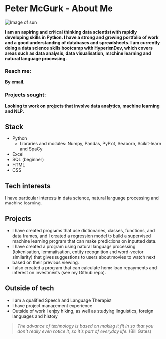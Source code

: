# Peter McGurk - About Me

<picture>
 <img alt="Image of sun" src="https://user-images.githubusercontent.com/25423296/163456779-a8556205-d0a5-45e2-ac17-42d089e3c3f8.png">
</picture>

**I am an aspiring and critical thinking data scientist with rapidly developing skills in Python. I have a strong and growing portfolio of work and a good understanding of databases and spreadsheets. I am currently doing a data science skills bootcamp with HyperionDev, which covers areas such as data analysis, data visualisation, machine learning and natural language processing.**

### Reach me: 
**By email.**
### Projects sought: 
**Looking to work on projects that involve data analytics, machine learning and NLP.**

## Stack
* Python
  * Libraries and modules: Numpy, Pandas, PyPlot, Seaborn, Scikit-learn and SpaCy
* Excel
* SQL (beginner)
* HTML
* CSS

## Tech interests
I have particular interests in data science, natural language processing and machine learning.

## Projects
* I have created programs that use dictionaries, classes, functions, and data frames, and I created a regression model to build a supervised machine learning program that can make predictions on inputted data. 
* I have created a program using natural language processing (tokenisation, lemmatisation, entity recognition and word-vector similarity) that gives suggestions to users about movies to watch next based on their previous viewing.
* I also created a program that can calculate home loan repayments and interest on investments (see my Github repo).

## Outside of tech
* I am a qualified Speech and Language Therapist
* I have project management experience
* Outside of work I enjoy hiking, as well as studying linguistics, foreign languages and history 


> *The advance of technology is based on making it fit in so that you don't really even notice it, so it's part of everyday life.* (Bill Gates)

<!---
petermcgurk/petermcgurk is a ✨ special ✨ repository because its `README.md` (this file) appears on your GitHub profile.
You can click the Preview link to take a look at your changes.
--->
